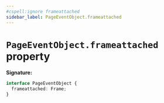 ```yaml
---
#cspell:ignore frameattached
sidebar_label: PageEventObject.frameattached
---
```


# `PageEventObject.frameattached` property

**Signature:**

```typescript
interface PageEventObject {
  frameattached: Frame;
}
```
